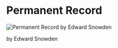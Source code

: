 # Permanent Record

![Permanent Record by Edward Snowden](https://upload.wikimedia.org/wikipedia/en/a/a0/Edward_Snowden_-_Permanent_Record_%28cover%29.jpg)

by Edward Snowden
